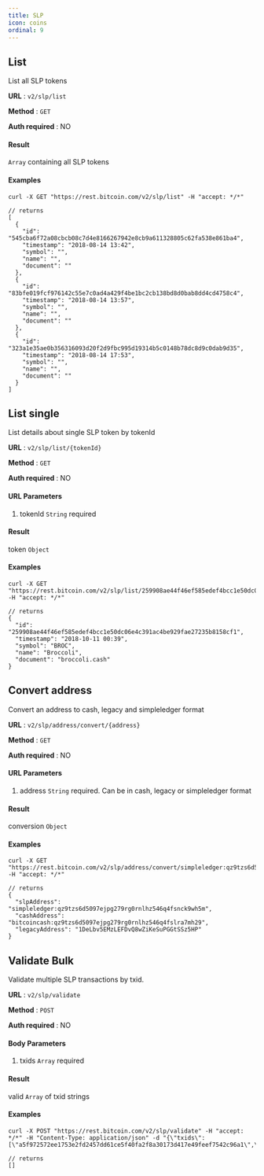 ```yaml
---
title: SLP
icon: coins
ordinal: 9
---
```


## List

List all SLP tokens

**URL** : `v2/slp/list`

**Method** : `GET`

**Auth required** : NO

#### Result

`Array` containing all SLP tokens

#### Examples

    curl -X GET "https://rest.bitcoin.com/v2/slp/list" -H "accept: */*"

    // returns
    [
      {
        "id": "545cba6f72a08cbcb08c7d4e8166267942e8cb9a611328805c62fa538e861ba4",
        "timestamp": "2018-08-14 13:42",
        "symbol": "",
        "name": "",
        "document": ""
      },
      {
        "id": "83bfe019fcf976142c55e7c0ad4a429f4be1bc2cb138bd8d0bab8dd4cd4758c4",
        "timestamp": "2018-08-14 13:57",
        "symbol": "",
        "name": "",
        "document": ""
      },
      {
        "id": "323a1e35ae0b356316093d20f2d9fbc995d19314b5c0148b78dc8d9c0dab9d35",
        "timestamp": "2018-08-14 17:53",
        "symbol": "",
        "name": "",
        "document": ""
      }
    ]

## List single

List details about single SLP token by tokenId

**URL** : `v2/slp/list/{tokenId}`

**Method** : `GET`

**Auth required** : NO

#### URL Parameters

1.  tokenId `String` required

#### Result

token `Object`

#### Examples

    curl -X GET "https://rest.bitcoin.com/v2/slp/list/259908ae44f46ef585edef4bcc1e50dc06e4c391ac4be929fae27235b8158cf1" -H "accept: */*"

    // returns
    {
      "id": "259908ae44f46ef585edef4bcc1e50dc06e4c391ac4be929fae27235b8158cf1",
      "timestamp": "2018-10-11 00:39",
      "symbol": "BROC",
      "name": "Broccoli",
      "document": "broccoli.cash"
    }

## Convert address

Convert an address to cash, legacy and simpleledger format

**URL** : `v2/slp/address/convert/{address}`

**Method** : `GET`

**Auth required** : NO

#### URL Parameters

1.  address `String` required. Can be in cash, legacy or simpleledger format

#### Result

conversion `Object`

#### Examples

    curl -X GET "https://rest.bitcoin.com/v2/slp/address/convert/simpleledger:qz9tzs6d5097ejpg279rg0rnlhz546q4fsnck9wh5m" -H "accept: */*"

    // returns
    {
      "slpAddress": "simpleledger:qz9tzs6d5097ejpg279rg0rnlhz546q4fsnck9wh5m",
      "cashAddress": "bitcoincash:qz9tzs6d5097ejpg279rg0rnlhz546q4fslra7mh29",
      "legacyAddress": "1DeLbv5EMzLEFDvQ8wZiKeSuPGGtSSz5HP"
    }

## Validate Bulk

Validate multiple SLP transactions by txid.

**URL** : `v2/slp/validate`

**Method** : `POST`

**Auth required** : NO

#### Body Parameters

1.  txids `Array` required

#### Result

valid `Array` of txid strings

#### Examples

    curl -X POST "https://rest.bitcoin.com/v2/slp/validate" -H "accept: */*" -H "Content-Type: application/json" -d "{\"txids\":[\"a5f972572ee1753e2fd2457dd61ce5f40fa2f8a30173d417e49feef7542c96a1\",\"5165dc531aad05d1149bb0f0d9b7bda99c73e2f05e314bcfb5b4bb9ca5e1af5e\"]}"

    // returns
    []
